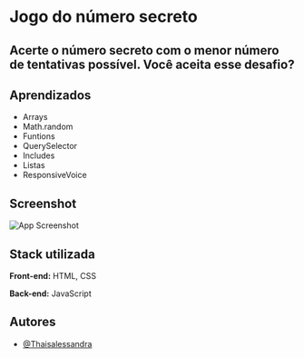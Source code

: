 
# Jogo do número secreto

<h2>Acerte o número secreto com o menor número de tentativas possível. 
  Você aceita esse desafio?</h2>


## Aprendizados

- Arrays
- Math.random
- Funtions
- QuerySelector
- Includes
- Listas
- ResponsiveVoice

## Screenshot

![App Screenshot](https://i.ibb.co/gry2pZn/Captura-de-tela-2024-01-20-000532.png)


## Stack utilizada

**Front-end:** HTML, CSS

**Back-end:** JavaScript



## Autores

- [@Thaisalessandra](https://www.github.com/Thaisalessandra)

